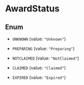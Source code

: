 

# AwardStatus

## Enum


* `UNKNOWN` (value: `"Unknown"`)

* `PREPARING` (value: `"Preparing"`)

* `NOTCLAIMED` (value: `"NotClaimed"`)

* `CLAIMED` (value: `"Claimed"`)

* `EXPIRED` (value: `"Expired"`)



